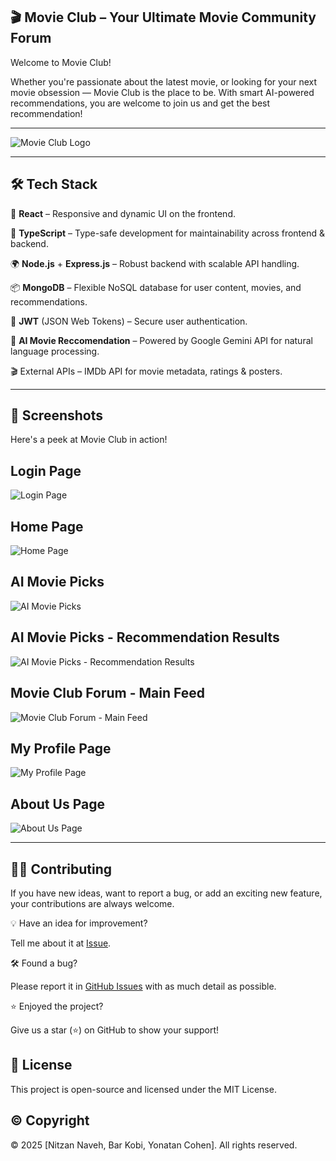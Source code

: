 ## 🎬 Movie Club – Your Ultimate Movie Community Forum

Welcome to Movie Club! 

Whether you're passionate about the latest movie, or looking for your next movie obsession — 
Movie Club is the place to be.
With smart AI-powered recommendations, you are welcome to join us and get the best recommendation! 

---

![Movie Club Logo](https://res.cloudinary.com/durmfgxnv/image/upload/v1750022413/Logo_gd47ek.png)

---

## 🛠 **Tech Stack**

🎨 **React** – Responsive and dynamic UI on the frontend.

🧠 **TypeScript** – Type-safe development for maintainability across frontend & backend.

🌍 **Node.js** + **Express.js** – Robust backend with scalable API handling.

📦 **MongoDB** – Flexible NoSQL database for user content, movies, and recommendations.

🔐 **JWT** (JSON Web Tokens) – Secure user authentication.

🤖 **AI Movie Reccomendation** – Powered by Google Gemini API for natural language processing.

🎬 External APIs – IMDb API for movie metadata, ratings & posters.

---

## 📸 Screenshots

Here's a peek at Movie Club in action!

## Login Page
![Login Page](https://res.cloudinary.com/durmfgxnv/image/upload/v1750021826/Screenshot_2025-04-23_at_14.10.50_fw95az.png)

## Home Page
![Home Page](https://res.cloudinary.com/durmfgxnv/image/upload/v1750021825/Screenshot_2025-04-23_at_14.12.17_st4kvf.png)

## AI Movie Picks
![AI Movie Picks](https://res.cloudinary.com/durmfgxnv/image/upload/v1750021821/Screenshot_2025-04-23_at_17.00.36_d1llgq.png)

## AI Movie Picks - Recommendation Results
![AI Movie Picks - Recommendation Results](https://res.cloudinary.com/durmfgxnv/image/upload/v1750021822/Screenshot_2025-04-23_at_17.01.49_ugqtjf.png)

## Movie Club Forum - Main Feed
![Movie Club Forum - Main Feed](https://res.cloudinary.com/durmfgxnv/image/upload/v1750021822/Screenshot_2025-04-23_at_17.05.47_qlkw0o.png)

## My Profile Page
![My Profile Page](https://res.cloudinary.com/durmfgxnv/image/upload/v1750021821/Screenshot_2025-04-23_at_17.07.21_xcta63.png)

## About Us Page
![About Us Page](https://res.cloudinary.com/durmfgxnv/image/upload/v1750021828/Screenshot_2025-04-23_at_14.12.45_uj3qmf.png)

---


## 👨‍💻 Contributing

If you have new ideas, want to report a bug, or add an exciting new feature, your contributions are always welcome.

💡 Have an idea for improvement?

Tell me about it at [Issue](https://github.com/NitzanNaveh/MovieClub/issues).

🛠️ Found a bug?

Please report it in [GitHub Issues](https://github.com/NitzanNaveh/MovieClub/issues) with as much detail as possible.

⭐ Enjoyed the project? 

Give us a star (⭐) on GitHub to show your support!


## 📜 License

This project is open-source and licensed under the MIT License.


## © Copyright
© 2025 [Nitzan Naveh, Bar Kobi, Yonatan Cohen].
All rights reserved.
